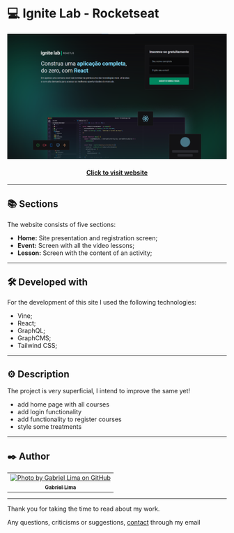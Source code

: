 # 💻 Ignite Lab - Rocketseat

![Resultado final do projeto](public/assets/preview.png)

<h4 align="center"><a href="https://ignite-lab-rocketseat-dun.vercel.app/">Click to visit website</a></h4>

---
## 📚 Sections
The website consists of five sections:
- **Home:** Site presentation and registration screen;
- **Event:** Screen with all the video lessons;
- **Lesson:** Screen with the content of an activity;
---
## 🛠️ Developed with
For the development of this site I used the following technologies:
- Vine;
- React;
- GraphQL;
- GraphCMS;
- Tailwind CSS;
---
## ⚙️ Description
The project is very superficial, I intend to improve the same yet!
- add home page with all courses
- add login functionality
- add functionality to register courses
- style some treatments
---
## ✒️ Author

<table>
  <tr>
    <td align="center">
      <a href="https://github.com/Gabriellimmaa">
        <img src="https://avatars3.githubusercontent.com/u/42157830" width="100px;" alt="Photo by Gabriel Lima on GitHub"/><br>
        <sub>
          <b>Gabriel Lima</b>
        </sub>
      </a>
    </td>
  </tr>
</table>

---

Thank you for taking the time to read about my work.

Any questions, criticisms or suggestions, <a href="mailto:gabriellimamoraes@gmail.com/">contact</a> through my email
